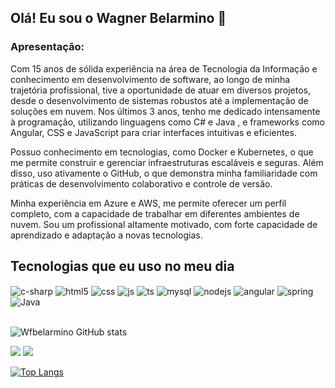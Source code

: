 ## Olá! Eu sou o Wagner Belarmino  👋

### Apresentação:
Com 15 anos de sólida experiência na área de Tecnologia da Informação e conhecimento em desenvolvimento de software, ao longo de minha trajetória profissional, tive a oportunidade de atuar em diversos projetos, desde o desenvolvimento de sistemas robustos até a implementação de soluções em nuvem. Nos últimos 3 anos, tenho me dedicado intensamente à programação, utilizando linguagens como C# e Java , e frameworks como Angular, CSS e JavaScript para criar interfaces intuitivas e eficientes.

Possuo conhecimento em tecnologias, como Docker e Kubernetes, o que me permite construir e gerenciar infraestruturas escaláveis e seguras. Além disso, uso ativamente o GitHub, o que demonstra minha familiaridade com práticas de desenvolvimento colaborativo e controle de versão.

Minha experiência em Azure e AWS, me permite oferecer um perfil completo, com a capacidade de trabalhar em diferentes ambientes de nuvem. Sou um profissional altamente motivado, com forte capacidade de aprendizado e adaptação a novas tecnologias.


## Tecnologias que eu uso no meu dia
<div style="display: inline_block">
  <img align="center" alt="c-sharp" src="https://img.shields.io/badge/C%23-239120?style=for-the-badge&logo=c-sharp&logoColor=white" />
  <img align="center" alt="html5" src="https://img.shields.io/badge/HTML5-E34F26?style=for-the-badge&logo=html5&logoColor=white" />
  <img align="center" alt="css" src="https://img.shields.io/badge/CSS3-1572B6?style=for-the-badge&logo=css3&logoColor=white" />
  <img align="center" alt="js" src="https://img.shields.io/badge/JavaScript-F7DF1E?style=for-the-badge&logo=javascript&logoColor=black" />
  <img align="center" alt="ts" src="https://img.shields.io/badge/TypeScript-007ACC?style=for-the-badge&logo=typescript&logoColor=white" />
  <img align="center" alt="mysql" src="https://img.shields.io/badge/MySQL-00000F?style=for-the-badge&logo=mysql&logoColor=white" />
  <img align="center" alt="nodejs" src="https://img.shields.io/badge/Node.js-43853D?style=for-the-badge&logo=node.js&logoColor=white" />
  <img align="center" alt="angular" src="https://img.shields.io/badge/Angular-DD0031?style=for-the-badge&logo=angular&logoColor=white" />
  <img align="center" alt="spring" src="https://img.shields.io/badge/Spring-6DB33F?style=for-the-badge&logo=spring&logoColor=white" />
  <img align="center" alt="Java" src="https://img.shields.io/badge/Java-ED8B00?style=for-the-badge&logo=openjdk&logoColor=white" />
  
</div><br/>

![Wfbelarmino GitHub stats](https://github-readme-stats.vercel.app/api?username=wfbelarmino&theme=transparent&show_icons=true)

<div> 
  <a href = "mailto:wfbelarmino@gmail.com"><img src="https://img.shields.io/badge/-Gmail-%23333?style=for-the-badge&logo=gmail&logoColor=white" target="_blank"></a>
  <a href="https://www.linkedin.com/in/wagner-ferreira-dos-s-belarmino-souza-71416261" target="_blank"><img src="https://img.shields.io/badge/-LinkedIn-%230077B5?style=for-the-badge&logo=linkedin&logoColor=white" target="_blank"></a> 
  
</div>

[![Top Langs](https://github-readme-stats.vercel.app/api/top-langs/?username=wfbelarmino)](https://github.com/anuraghazra/github-readme-stats)

